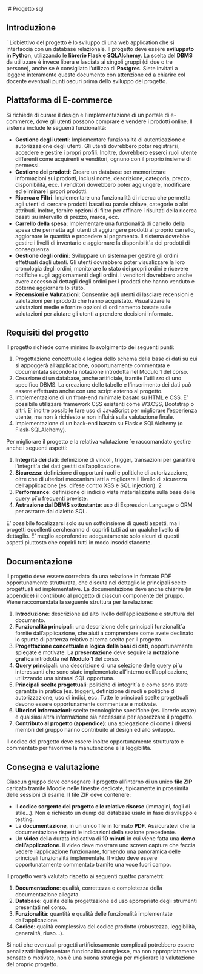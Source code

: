 `# Progetto sql

## Introduzione
`
L’obiettivo del progetto è lo sviluppo di una web application che si interfaccia con un database relazionale. Il
progetto deve essere **sviluppato in Python**, utilizzando le **librerie Flask e SQLAlchemy**. La scelta del **DBMS**
da utilizzare è invece libera e lasciata ai singoli gruppi (di due o tre persone), anche se è consigliato l’utilizzo
di **Postgres**. Siete invitati a leggere interamente questo documento con attenzione ed a chiarire col docente
eventuali punti oscuri prima dello sviluppo del progetto.

## Piattaforma di E-commerce

Si richiede di curare il design e l’implementazione di un portale di e-commerce, dove gli utenti possono
comprare e vendere i prodotti online. Il sistema include le seguenti funzionalità:  

+ **Gestione degli utenti**: Implementare funzionalità di autenticazione e autorizzazione degli utenti. Gli
utenti dovrebbero poter registrarsi, accedere e gestire i propri profili. Inoltre, dovrebbero esserci ruoli
utente differenti come acquirenti e venditori, ognuno con il proprio insieme di permessi.  
+ **Gestione dei prodotti**: Creare un database per memorizzare informazioni sui prodotti, inclusi nome,
descrizione, categoria, prezzo, disponibilità, ecc. I venditori dovrebbero poter aggiungere, modificare
ed eliminare i propri prodotti.  
+ **Ricerca e Filtri**: Implementare una funzionalità di ricerca che permetta agli utenti di cercare prodotti
basati su parole chiave, categorie o altri attributi. Inoltre, fornire opzioni di filtro per affinare i risultati
della ricerca basati su intervallo di prezzo, marca, ecc.  
+ **Carrello della spesa**: Implementare una funzionalità di carrello della spesa che permetta agli utenti di
aggiungere prodotti al proprio carrello, aggiornare le quantità e procedere al pagamento. Il sistema
dovrebbe gestire i livelli di inventario e aggiornare la disponibilit`a dei prodotti di conseguenza.  
+ **Gestione degli ordini**: Sviluppare un sistema per gestire gli ordini effettuati dagli utenti. Gli utenti
dovrebbero poter visualizzare la loro cronologia degli ordini, monitorare lo stato dei propri ordini e
ricevere notifiche sugli aggiornamenti degli ordini. I venditori dovrebbero anche avere accesso ai dettagli
degli ordini per i prodotti che hanno venduto e poterne aggiornare lo stato.  
+ **Recensioni e Valutazioni**: Consentire agli utenti di lasciare recensioni
e valutazioni per i prodotti che hanno acquistato. Visualizzare le valutazioni medie e fornire opzioni
di ordinamento basate sulle valutazioni per aiutare gli utenti a prendere decisioni informate.

## Requisiti del progetto

Il progetto richiede come minimo lo svolgimento dei seguenti punti:

1. Progettazione concettuale e logica dello schema della base di dati su cui si appoggerà all’applicazione,
opportunamente commentata e documentata secondo la notazione introdotta nel Modulo 1 del corso.
2. Creazione di un database, anche artificiale, tramite l’utilizzo di uno specifico DBMS. La creazione delle
tabelle e l’inserimento dei dati può essere effettuato anche con uno script esterno al progetto.
3. Implementazione di un front-end minimale basato su HTML e CSS. E’ possibile utilizzare framework
CSS esistenti come W3.CSS, Bootstrap o altri. E’ inoltre possibile fare uso di JavaScript per migliorare
l’esperienza utente, ma non à richiesto e non influirà sulla valutazione finale.
4. Implementazione di un back-end basato su Flask e SQLAlchemy (o Flask-SQLAlchemy).
   
Per migliorare il progetto e la relativa valutazione `e raccomandato gestire anche i seguenti aspetti:

1. **Integrità dei dati**: definizione di vincoli, trigger, transazioni per garantire l’integrit`a dei dati gestiti
dall’applicazione.
2. **Sicurezza**: definizione di opportuni ruoli e politiche di autorizzazione, oltre che di ulteriori meccanismi
atti a migliorare il livello di sicurezza dell’applicazione (es. difese contro XSS e SQL injection).
2
3. **Performance**: definizione di indici o viste materializzate sulla base delle query pi`u frequenti previste.
4. **Astrazione dal DBMS sottostante**: uso di Expression Language o ORM per astrarre dal dialetto SQL.
   
E’ possibile focalizzarsi solo su un sottoinsieme di questi aspetti, ma i progetti eccellenti cercheranno di
coprirli tutti ad un qualche livello di dettaglio. E’ meglio approfondire adeguatamente solo alcuni di questi
aspetti piuttosto che coprirli tutti in modo insoddisfacente.

## Documentazione

Il progetto deve essere corredato da una relazione in formato PDF opportunamente strutturata, che discuta
nel dettaglio le principali scelte progettuali ed implementative. La documentazione deve anche chiarire (in
appendice) il contributo al progetto di ciascun componente del gruppo. Viene raccomandata la seguente
struttura per la relazione:

1. **Introduzione**: descrizione ad alto livello dell’applicazione e struttura del documento.
2. **Funzionalità principali**: una descrizione delle principali funzionalit`a fornite dall’applicazione, che aiuti
a comprendere come avete declinato lo spunto di partenza relativo al tema scelto per il progetto.
3. **Progettazione concettuale e logica della basi di dati**, opportunamente spiegate e motivate. La **presentazione** deve seguire la **notazione grafica** introdotta nel **Modulo 1** del corso.
4. **Query principali**: una descrizione di una selezione delle query pi`u interessanti che sono state implementate all’interno dell’applicazione, utilizzando una sintassi SQL opportuna.
5. **Principali scelte progettuali**: politiche di integrit`a e come sono state garantite in pratica (es. trigger),
definizione di ruoli e politiche di autorizzazione, uso di indici, ecc. Tutte le principali scelte progettuali
devono essere opportunamente commentate e motivate.
6. **Ulteriori informazioni**: scelte tecnologiche specifiche (es. librerie usate) e qualsiasi altra informazione
sia necessaria per apprezzare il progetto.
7. **Contributo al progetto (appendice)**: una spiegazione di come i diversi membri del gruppo hanno
contribuito al design ed allo sviluppo.

Il codice del progetto deve essere inoltre opportunamente strutturato e commentato per favorirne la manutenzione e la leggibilità.

## Consegna e valutazione

Ciascun gruppo deve consegnare il progetto all’interno di un unico **file ZIP** caricato tramite Moodle nelle
finestre dedicate, tipicamente in prossimità delle sessioni di esame. Il file ZIP deve contenere:

+ Il **codice sorgente del progetto e le relative risorse** (immagini, fogli di stile...). Non è richiesto un dump
del database usato in fase di sviluppo e testing.
+ La **documentazione**, in un unico file in formato **PDF**. Assicuratevi che la documentazione rispetti le
indicazioni della sezione precedente.
+ Un **video** della durata indicativa di **10 minuti** in cui viene fatta una **demo dell’applicazione**. Il video
deve mostrare uno screen capture che faccia vedere l’applicazione funzionante, fornendo una panoramica
delle principali funzionalità implementate. Il video deve essere opportunatamente commentato tramite
una voce fuori campo.

Il progetto verrà valutato rispetto ai seguenti quattro parametri:

1. **Documentazione**: qualità, correttezza e completezza della documentazione allegata.
2. **Database**: qualità della progettazione ed uso appropriato degli strumenti presentati nel corso.
3. **Funzionalità**: quantità e qualità delle funzionalità implementate dall’applicazione.
4. **Codice**: qualità complessiva del codice prodotto (robustezza, leggibilità, generalità, riuso...).
   
Si noti che eventuali progetti artificiosamente complicati potrebbero essere penalizzati: implementare funzionalità complesse, ma non appropriatamente pensate o motivate, non è una buona strategia per migliorare la valutazione del proprio progetto.
